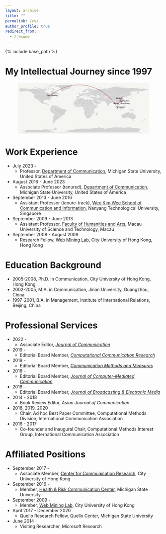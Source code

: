 ```yaml
---
layout: archive
title: ""
permalink: /cv/
author_profile: true
redirect_from:
  - /resume
---
```

{% include base_path %}

My Intellectual Journey since 1997
=====
<figure>
  <img src="/assets/images/intellectual journey.png">
</figure>

Work Experience
======
* July 2023 -
  * Professor, [Department of Communication](https://comartsci.msu.edu/departments/communication), Michigan State University, United States of America
* August 2016 - June 2023
  * Associate Professor (tenured), [Department of Communication](https://comartsci.msu.edu/departments/communication), Michigan State University, United States of America
* September 2013 - June 2016
  * Assistant Professor (tenure-track), [Wee Kim Wee School of Communication and Information](https://www.ntu.edu.sg/wkwsci), Nanyang Technological University, Singapore
* September 2009 - June 2013
  * Assistant Professor, [Faculty of Humanities and Arts](https://www.must.edu.mo/fa), Macau University of Science and Technology, Macau
* September 2008 - August 2009
  * Research Fellow, [Web Mining Lab](http://weblab.com.cityu.edu.hk/), City University of Hong Kong, Hong Kong

Education Background
======
* 2005-2008, Ph.D. in Communication, City University of Hong Kong, Hong Kong
* 2002-2005, M.A. in Communication, Jinan University, Guangzhou, China
* 1997-2001, B.A. in Management, Institute of International Relations, Beijing, China

Professional Services
=====
* 2022 - 
  * Associate Editor, *[Journal of Communication](https://academic.oup.com/joc/pages/Editorial_Board)*
* 2019 - 
  * Editorial Board Member, *[Computational Communication Research](https://computationalcommunication.org/ccr/about/editorialTeam)*
* 2019 - 
  * Editorial Board Member, *[Communication Methods and Measures](https://www.tandfonline.com/action/journalInformation?show=editorialBoard&journalCode=hcms20)*
* 2018 - 
  * Editorial Board Member, *[Journal of Computer-Mediated Communication](https://academic.oup.com/jcmc/pages/Editorial_Board)*
* 2018 - 
  * Editorial Board Member, *[Journal of Broadcasting & Electronic Media](https://www.tandfonline.com/action/journalInformation?show=editorialBoard&journalCode=hbem20)*
* 2014 - 2018
  * Book Review Editor, *Asian Journal of Communication*
* 2018, 2019, 2020
  * Chair, Ad hoc Best Paper Committee, Computational Methods Division, International Communication Association
* 2016 - 2017
  * Co-founder and Inaugural Chair, Computational Methods Interest Group, International Communication Association

Affiliated Positions
=====
* September 2017 - 	
  * Associate Member, [Center for Communication Research](https://ccr.cityu.edu.hk/), City University of Hong Kong
* September 2016 - 	
  * Member, [Health & Risk Communication Center](https://hrcc.cas.msu.edu/), Michigan State University
* September 2009 - 	
  * Member, [Web Mining Lab](http://weblab.com.cityu.edu.hk/), City University of Hong Kong
* April 2017 - December 2020	
  * Quello Research Fellow, Quello Center, Michigan State University
* June 2014	
  * Visiting Researcher, Microsoft Research

